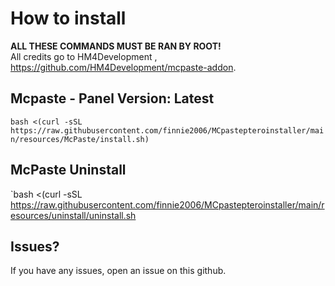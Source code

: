 # How to install
**ALL THESE COMMANDS MUST BE RAN BY ROOT!**  
All credits go to HM4Development
, https://github.com/HM4Development/mcpaste-addon.


## Mcpaste - Panel Version: Latest
`bash <(curl -sSL https://raw.githubusercontent.com/finnie2006/MCpastepteroinstaller/main/resources/McPaste/install.sh)`

## McPaste Uninstall 

`bash <(curl -sSL https://raw.githubusercontent.com/finnie2006/MCpastepteroinstaller/main/resources/uninstall/uninstall.sh

## Issues?
If you have any issues, open an issue on this github.
